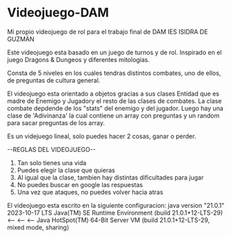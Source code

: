 # Videojuego-DAM
Mi propio videojuego de rol para el trabajo final de DAM IES  ISIDRA DE GUZMÁN

Este videojuego esta basado en un juego de turnos y de rol. Inspirado en el juego Dragons & Dungeos y diferentes mitologías.

Consta de 5 niveles en los cuales tendras distintos combates, uno de ellos, de preguntas de cultura general.

El videojuego esta orientado a objetos gracias a sus clases Entidad que es madre de Enemigo y Jugadory el resto de las clases de combates.
La clase combate depdende de los "stats" del enemigo y del jugador. Luego hay una clase de 'Adivinanza' la cual contiene un array con preguntas y un random para sacar preguntas de los array.


Es un videjuego lineal, solo puedes hacer 2 cosas, ganar o perder.

--REGLAS DEL VIDEOJUEGO--
1. Tan solo tienes una vida
2. Puedes elegir la clase que quieras
3. Al igual que la clase, tambien hay distintas dificultades para jugar
4. No puedes buscar en google las respuestas
5. Una vez que ataques, no puedes volver hacia atras

El videojuego esta escrito en la siguiente configuracion:
java version "21.0.1" 2023-10-17 LTS
Java(TM) SE Runtime Environment (build 21.0.1+12-LTS-29) <-- <-- <--
Java HotSpot(TM) 64-Bit Server VM (build 21.0.1+12-LTS-29, mixed mode, sharing)
